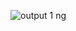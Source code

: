 ![output 1](https://user-images.githubusercontent.com/94163693/143194711-da45ddd5-b724-43c5-9628-67b6987310ed.png)
ng
